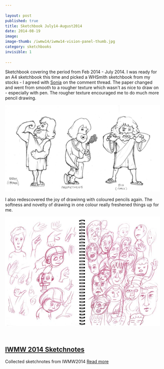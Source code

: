 ```yaml
---

layout: post
published: true
title: Sketchbook July14-August2014
date: 2014-08-19
image:
image-thumb: /iwmw14/iwmw14-vision-panel-thumb.jpg
category: sketchbooks
invisible: 1

---
```


Sketchbook covering the period from Feb 2014 - July 2014. I was ready for an A4 sketchbook this time and picked a WHSmith sketchbook from my stocks - I agreed with [Sonia](http://www.whsmith.co.uk/products/whsmith-a4-sketch-pad-50-sheets/21241) on the comment thread. The paper changed and went from smooth to a rougher texture which wasn't as nice to draw on - especially with pen. The rougher texture encouraged me to do much more pencil drawing.

![Prometheus](/images/sketchbooks/prometheus.jpg)

I also redescovered the joy of drawinng with coloured pencils again. The softness and novelty of drawing in one colour really freshened things up for me.

![Sketchbooks](/images/sketchbooks/sketchbook_jul14_aug14.jpg)

<section>
<div class="panel">
<a href="{{ site.baseurl }}/sketchnotes/iwmw14/"><img src="{{ site.baseurl }}images//iwmw14/iwmw14-vision-panel-thumb.jpg" alt="" class="img-responsive"></a>

<h2 class="panel-title media-heading"><a href="{{ site.baseurl }}/sketchnotes/iwmw14/">IWMW 2014 Sketchnotes</a></h2>

<p>Collected sketchnotes from IWMW2014
<a href="{{ site.baseurl }}/sketchnotes/iwmw14/"> Read more</a></p>

</div>
</section>

